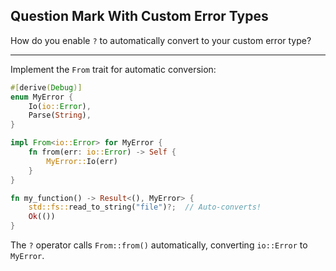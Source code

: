 ## Question Mark With Custom Error Types

How do you enable `?` to automatically convert to your custom error type?

---

Implement the `From` trait for automatic conversion:

```rust
#[derive(Debug)]
enum MyError {
    Io(io::Error),
    Parse(String),
}

impl From<io::Error> for MyError {
    fn from(err: io::Error) -> Self {
        MyError::Io(err)
    }
}

fn my_function() -> Result<(), MyError> {
    std::fs::read_to_string("file")?;  // Auto-converts!
    Ok(())
}
```

The `?` operator calls `From::from()` automatically, converting `io::Error` to `MyError`.

